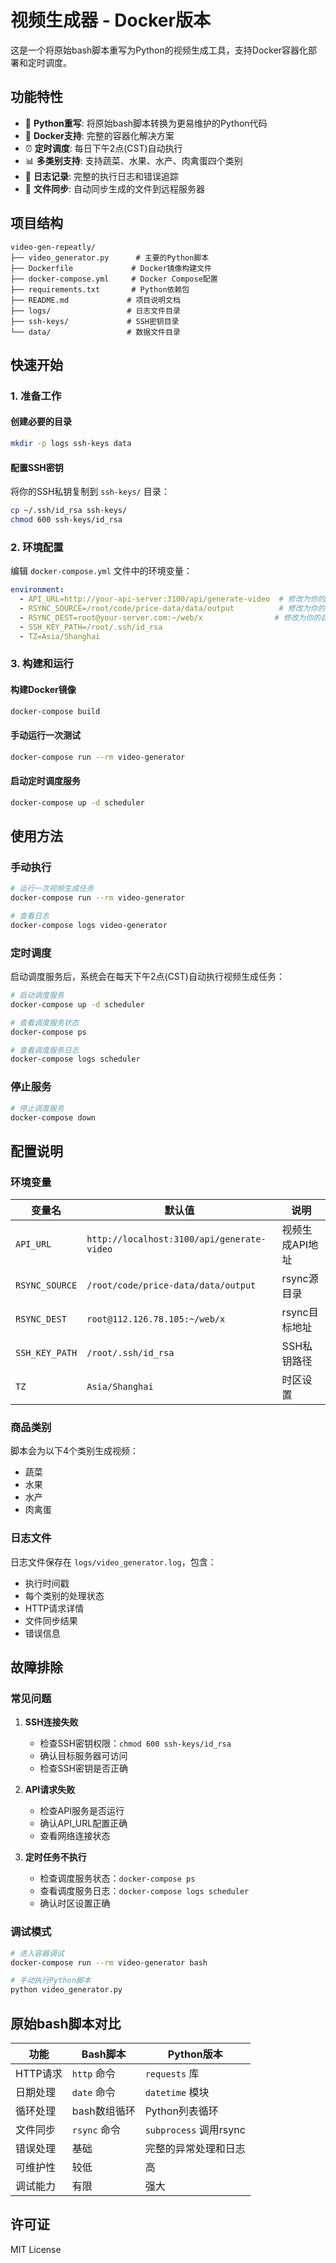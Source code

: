 # 视频生成器 - Docker版本

这是一个将原始bash脚本重写为Python的视频生成工具，支持Docker容器化部署和定时调度。

## 功能特性

- 🐍 **Python重写**: 将原始bash脚本转换为更易维护的Python代码
- 🐳 **Docker支持**: 完整的容器化解决方案
- ⏰ **定时调度**: 每日下午2点(CST)自动执行
- 📊 **多类别支持**: 支持蔬菜、水果、水产、肉禽蛋四个类别
- 📝 **日志记录**: 完整的执行日志和错误追踪
- 🔄 **文件同步**: 自动同步生成的文件到远程服务器

## 项目结构

```
video-gen-repeatly/
├── video_generator.py      # 主要的Python脚本
├── Dockerfile             # Docker镜像构建文件
├── docker-compose.yml     # Docker Compose配置
├── requirements.txt       # Python依赖包
├── README.md             # 项目说明文档
├── logs/                 # 日志文件目录
├── ssh-keys/             # SSH密钥目录
└── data/                 # 数据文件目录
```

## 快速开始

### 1. 准备工作

#### 创建必要的目录
```bash
mkdir -p logs ssh-keys data
```

#### 配置SSH密钥
将你的SSH私钥复制到 `ssh-keys/` 目录：
```bash
cp ~/.ssh/id_rsa ssh-keys/
chmod 600 ssh-keys/id_rsa
```

### 2. 环境配置

编辑 `docker-compose.yml` 文件中的环境变量：

```yaml
environment:
  - API_URL=http://your-api-server:3100/api/generate-video  # 修改为你的API地址
  - RSYNC_SOURCE=/root/code/price-data/data/output          # 修改为你的源目录
  - RSYNC_DEST=root@your-server.com:~/web/x                # 修改为你的目标服务器
  - SSH_KEY_PATH=/root/.ssh/id_rsa
  - TZ=Asia/Shanghai
```

### 3. 构建和运行

#### 构建Docker镜像
```bash
docker-compose build
```

#### 手动运行一次测试
```bash
docker-compose run --rm video-generator
```

#### 启动定时调度服务
```bash
docker-compose up -d scheduler
```

## 使用方法

### 手动执行

```bash
# 运行一次视频生成任务
docker-compose run --rm video-generator

# 查看日志
docker-compose logs video-generator
```

### 定时调度

启动调度服务后，系统会在每天下午2点(CST)自动执行视频生成任务：

```bash
# 启动调度服务
docker-compose up -d scheduler

# 查看调度服务状态
docker-compose ps

# 查看调度服务日志
docker-compose logs scheduler
```

### 停止服务

```bash
# 停止调度服务
docker-compose down
```

## 配置说明

### 环境变量

| 变量名 | 默认值 | 说明 |
|--------|--------|------|
| `API_URL` | `http://localhost:3100/api/generate-video` | 视频生成API地址 |
| `RSYNC_SOURCE` | `/root/code/price-data/data/output` | rsync源目录 |
| `RSYNC_DEST` | `root@112.126.78.105:~/web/x` | rsync目标地址 |
| `SSH_KEY_PATH` | `/root/.ssh/id_rsa` | SSH私钥路径 |
| `TZ` | `Asia/Shanghai` | 时区设置 |

### 商品类别

脚本会为以下4个类别生成视频：
- 蔬菜
- 水果
- 水产
- 肉禽蛋

### 日志文件

日志文件保存在 `logs/video_generator.log`，包含：
- 执行时间戳
- 每个类别的处理状态
- HTTP请求详情
- 文件同步结果
- 错误信息

## 故障排除

### 常见问题

1. **SSH连接失败**
   - 检查SSH密钥权限：`chmod 600 ssh-keys/id_rsa`
   - 确认目标服务器可访问
   - 检查SSH密钥是否正确

2. **API请求失败**
   - 检查API服务是否运行
   - 确认API_URL配置正确
   - 查看网络连接状态

3. **定时任务不执行**
   - 检查调度服务状态：`docker-compose ps`
   - 查看调度服务日志：`docker-compose logs scheduler`
   - 确认时区设置正确

### 调试模式

```bash
# 进入容器调试
docker-compose run --rm video-generator bash

# 手动执行Python脚本
python video_generator.py
```

## 原始bash脚本对比

| 功能 | Bash脚本 | Python版本 |
|------|----------|------------|
| HTTP请求 | `http` 命令 | `requests` 库 |
| 日期处理 | `date` 命令 | `datetime` 模块 |
| 循环处理 | bash数组循环 | Python列表循环 |
| 文件同步 | `rsync` 命令 | `subprocess` 调用rsync |
| 错误处理 | 基础 | 完整的异常处理和日志 |
| 可维护性 | 较低 | 高 |
| 调试能力 | 有限 | 强大 |

## 许可证

MIT License